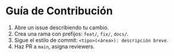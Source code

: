 # Guía de Contribución

1. Abre un issue describiendo tu cambio.
2. Crea una rama con prefijos: `feat/`, `fix/`, `docs/`.
3. Sigue el estilo de commit: `<tipo>(<área>): descripción breve`.
4. Haz PR a `main`, asigna reviewers.
